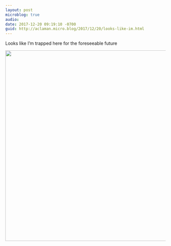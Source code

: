 ```yaml
---
layout: post
microblog: true
audio: 
date: 2017-12-20 09:19:10 -0700
guid: http://aclaman.micro.blog/2017/12/20/looks-like-im.html
---
```

Looks like I’m trapped here for the foreseeable future

<img src="http://micro.alexclaman.com/uploads/2018/a5ac34011b.jpg" width="600" height="600" />
